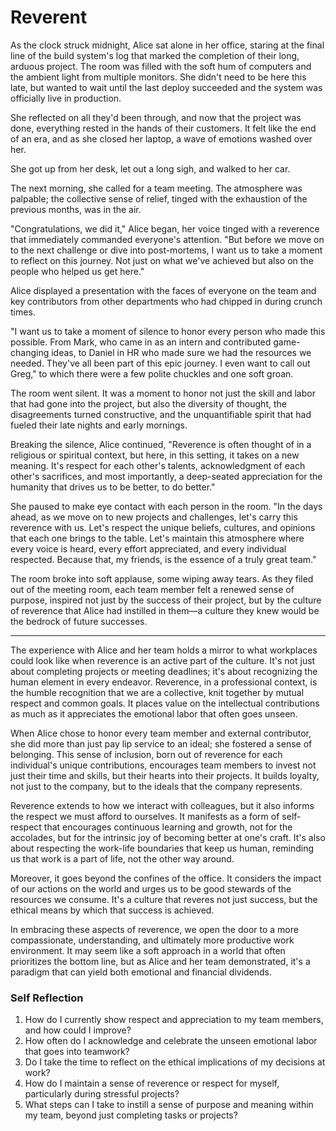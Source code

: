 # Reverent

As the clock struck midnight, Alice sat alone in her office, staring at the final line of the build system's log that marked the completion of their long, arduous project. The room was filled with the soft hum of computers and the ambient light from multiple monitors. She didn't need to be here this late, but wanted to wait until the last deploy succeeded and the system was officially live in production.

She reflected on all they'd been through, and now that the project was done, everything rested in the hands of their customers. It felt like the end of an era, and as she closed her laptop, a wave of emotions washed over her.

She got up from her desk, let out a long sigh, and walked to her car.

The next morning, she called for a team meeting. The atmosphere was palpable; the collective sense of relief, tinged with the exhaustion of the previous months, was in the air.

"Congratulations, we did it," Alice began, her voice tinged with a reverence that immediately commanded everyone's attention. "But before we move on to the next challenge or dive into post-mortems, I want us to take a moment to reflect on this journey. Not just on what we've achieved but also on the people who helped us get here."

Alice displayed a presentation with the faces of everyone on the team and key contributors from other departments who had chipped in during crunch times.

"I want us to take a moment of silence to honor every person who made this possible. From Mark, who came in as an intern and contributed game-changing ideas, to Daniel in HR who made sure we had the resources we needed. They've all been part of this epic journey. I even want to call out Greg," to which there were a few polite chuckles and one soft groan.

The room went silent. It was a moment to honor not just the skill and labor that had gone into the project, but also the diversity of thought, the disagreements turned constructive, and the unquantifiable spirit that had fueled their late nights and early mornings.

Breaking the silence, Alice continued, "Reverence is often thought of in a religious or spiritual context, but here, in this setting, it takes on a new meaning. It's respect for each other's talents, acknowledgment of each other's sacrifices, and most importantly, a deep-seated appreciation for the humanity that drives us to be better, to do better."

She paused to make eye contact with each person in the room. "In the days ahead, as we move on to new projects and challenges, let's carry this reverence with us. Let's respect the unique beliefs, cultures, and opinions that each one brings to the table. Let's maintain this atmosphere where every voice is heard, every effort appreciated, and every individual respected. Because that, my friends, is the essence of a truly great team."

The room broke into soft applause, some wiping away tears. As they filed out of the meeting room, each team member felt a renewed sense of purpose, inspired not just by the success of their project, but by the culture of reverence that Alice had instilled in them—a culture they knew would be the bedrock of future successes.

---

The experience with Alice and her team holds a mirror to what workplaces could look like when reverence is an active part of the culture. It's not just about completing projects or meeting deadlines; it's about recognizing the human element in every endeavor. Reverence, in a professional context, is the humble recognition that we are a collective, knit together by mutual respect and common goals. It places value on the intellectual contributions as much as it appreciates the emotional labor that often goes unseen.

When Alice chose to honor every team member and external contributor, she did more than just pay lip service to an ideal; she fostered a sense of belonging. This sense of inclusion, born out of reverence for each individual's unique contributions, encourages team members to invest not just their time and skills, but their hearts into their projects. It builds loyalty, not just to the company, but to the ideals that the company represents.

Reverence extends to how we interact with colleagues, but it also informs the respect we must afford to ourselves. It manifests as a form of self-respect that encourages continuous learning and growth, not for the accolades, but for the intrinsic joy of becoming better at one's craft. It's also about respecting the work-life boundaries that keep us human, reminding us that work is a part of life, not the other way around.

Moreover, it goes beyond the confines of the office. It considers the impact of our actions on the world and urges us to be good stewards of the resources we consume. It's a culture that reveres not just success, but the ethical means by which that success is achieved.

In embracing these aspects of reverence, we open the door to a more compassionate, understanding, and ultimately more productive work environment. It may seem like a soft approach in a world that often prioritizes the bottom line, but as Alice and her team demonstrated, it's a paradigm that can yield both emotional and financial dividends.

### Self Reflection

1. How do I currently show respect and appreciation to my team members, and how could I improve?
2. How often do I acknowledge and celebrate the unseen emotional labor that goes into teamwork?
3. Do I take the time to reflect on the ethical implications of my decisions at work?
4. How do I maintain a sense of reverence or respect for myself, particularly during stressful projects?
5. What steps can I take to instill a sense of purpose and meaning within my team, beyond just completing tasks or projects?
